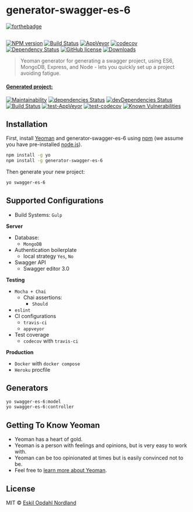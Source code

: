 # generator-swagger-es-6
[![forthebadge](http://forthebadge.com/images/badges/60-percent-of-the-time-works-every-time.svg)](http://forthebadge.com)
## 
[![NPM version][npm-image]][npm-url] [![Build Status][travis-image]][travis-url] [![AppVeyor][appveyor-image]][appveyor-url] [![codecov][codecov-image]][codecov-url] [![Dependency Status][daviddm-image]][daviddm-url] [![GitHub license][license-image]][license-url] [![Downloads][npm-downloads-image]][npm-url]
> Yeoman generator for generating a swagger project, using ES6, MongoDB, Express, and Node - lets you quickly set up a project avoiding fatigue.

#### [Generated project:](https://github.com/Eskalol/generator-swagger-test)
[![Maintainability](https://api.codeclimate.com/v1/badges/929a48d0e693669fd8c5/maintainability)](https://codeclimate.com/github/Eskalol/generator-swagger-test/maintainability) [![dependencies Status][test-daviddm-image]][test-daviddm-url] [![devDependencies Status][test-daviddm-dev-image]][test-daviddm-dev-url] [![Build Status][test-travis-image]][test-travis-url] [![test-AppVeyor][test-appveyor-image]][test-appveyor-url] [![test-codecov][test-codecov-image]][codecov-url] [![Known Vulnerabilities](https://snyk.io/test/github/eskalol/generator-swagger-test/badge.svg)](https://snyk.io/test/github/eskalol/generator-swagger-test)

## Installation

First, install [Yeoman](http://yeoman.io) and generator-swagger-es-6 using [npm](https://www.npmjs.com/) (we assume you have pre-installed [node.js](https://nodejs.org/)).

```bash
npm install -g yo
npm install -g generator-swagger-es-6
```

Then generate your new project:

```bash
yo swagger-es-6
```

## Supported Configurations
* Build Systems: `Gulp`

**Server**

* Database:
  * `MongoDB`
* Authentication boilerplate
  * local strategy `Yes`, `No`
* Swagger API
  * Swagger editor 3.0

**Testing**

* `Mocha + Chai`
  * Chai assertions:
    * `Should`
* `eslint`
* CI configurations
  * `travis-ci`
  * `appveyor`
* Test coverage
  * `codecov` with `travis-ci`

**Production**
* `Docker` with `docker compose`
* `Heroku` procfile

## Generators
```bash
yo swagger-es-6:model
yo swagger-es-6:controller
```

## Getting To Know Yeoman

 * Yeoman has a heart of gold.
 * Yeoman is a person with feelings and opinions, but is very easy to work with.
 * Yeoman can be too opinionated at times but is easily convinced not to be.
 * Feel free to [learn more about Yeoman](http://yeoman.io/).

## License

MIT © [Eskil Opdahl Nordland]()


[npm-image]: http://img.shields.io/npm/v/generator-swagger-es-6.svg?style=flat-square
[npm-url]: https://npmjs.org/package/generator-swagger-es-6
[travis-image]: https://img.shields.io/travis/Eskalol/generator-swagger-es-6/master.svg?style=flat-square
[travis-url]: https://travis-ci.org/Eskalol/generator-swagger-es-6
[daviddm-image]: http://img.shields.io/david/Eskalol/generator-swagger-es-6.svg?style=flat-square
[daviddm-url]: https://david-dm.org/Eskalol/generator-swagger-es-6
[codecov-url]: https://codecov.io/gh/Eskalol/generator-swagger-es-6
[codecov-image]: https://img.shields.io/codecov/c/github/Eskalol/generator-swagger-es-6.svg?style=flat-square
[license-url]: https://raw.githubusercontent.com/Eskalol/generator-swagger-es-6/master/LICENSE
[license-image]: https://img.shields.io/badge/license-MIT-blue.svg?style=flat-square
[npm-downloads-image]: https://img.shields.io/npm/dt/generator-swagger-es-6.svg?style=flat-square
[appveyor-image]: https://img.shields.io/appveyor/ci/Eskalol/generator-swagger-es-6.svg?style=flat-square&logo=appveyor
[appveyor-url]: https://ci.appveyor.com/project/Eskalol/generator-swagger-es-6

[test-daviddm-image]: http://img.shields.io/david/Eskalol/generator-swagger-test.svg?style=flat-square
[test-daviddm-url]: https://david-dm.org/Eskalol/generator-swagger-test
[test-daviddm-dev-url]: https://david-dm.org/Eskalol/generator-swagger-test?type=dev
[test-daviddm-dev-image]: https://img.shields.io/david/dev/Eskalol/generator-swagger-test.svg?style=flat-square
[test-appveyor-image]: https://img.shields.io/appveyor/ci/Eskalol/generator-swagger-test.svg?style=flat-square&logo=appveyor
[test-appveyor-url]: https://ci.appveyor.com/project/Eskalol/generator-swagger-test
[test-travis-image]: https://img.shields.io/travis/Eskalol/generator-swagger-test.svg?style=flat-square
[test-travis-url]: https://travis-ci.org/Eskalol/generator-swagger-test
[test-codecov-url]: https://codecov.io/gh/Eskalol/generator-swagger-test
[test-codecov-image]: https://img.shields.io/codecov/c/github/Eskalol/generator-swagger-test.svg?style=flat-square
